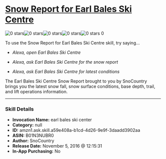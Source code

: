 # [Snow Report for Earl Bales Ski Centre](http://alexa.amazon.com/#skills/amzn1.ask.skill.a59e408a-b1cd-4d26-9e9f-3daadd3902aa)
![0 stars](../../images/ic_star_border_black_18dp_1x.png)![0 stars](../../images/ic_star_border_black_18dp_1x.png)![0 stars](../../images/ic_star_border_black_18dp_1x.png)![0 stars](../../images/ic_star_border_black_18dp_1x.png)![0 stars](../../images/ic_star_border_black_18dp_1x.png) 0

To use the Snow Report for Earl Bales Ski Centre skill, try saying...

* *Alexa, open Earl Bales Ski Centre*

* *Alexa, ask Earl Bales Ski Centre for the snow report*

* *Alexa, ask Earl Bales Ski Centre for latest conditions*

The Earl Bales Ski Centre Snow Report brought to you by SnoCountry brings you the latest snow fall, snow surface conditions,  base depth, trail, and lift operations information.

***

### Skill Details

* **Invocation Name:** earl bales ski center
* **Category:** null
* **ID:** amzn1.ask.skill.a59e408a-b1cd-4d26-9e9f-3daadd3902aa
* **ASIN:** B01N3NUBR0
* **Author:** SnoCountry
* **Release Date:** November 5, 2016 @ 12:15:31
* **In-App Purchasing:** No
